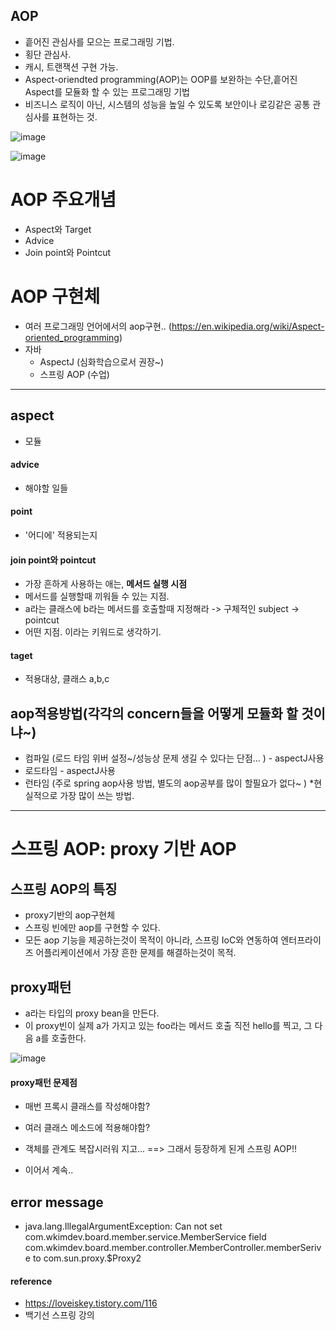 ## AOP
- 흩어진 관심사를 모으는 프로그래밍 기법. 
- 횡단 관심사.  
- 캐시, 트랜잭션 구현 가능.
- Aspect-oriendted programming(AOP)는 OOP를 보완하는 수단,흩어진 Aspect를 모듈화 할 수 있는 프로그래밍 기법
- 비즈니스 로직이 아닌, 시스템의 성능을 높일 수 있도록 보안이나 로깅같은 공통 관심사를 표현하는 것. 
  
![image](https://user-images.githubusercontent.com/32521173/62545822-624b7780-b89d-11e9-86c8-1369b96b3028.png)  
    
![image](https://user-images.githubusercontent.com/32521173/62545984-a5a5e600-b89d-11e9-8a21-8a6fcad0fa57.png)
  
  
# AOP 주요개념
- Aspect와 Target
- Advice
- Join point와 Pointcut
  
# AOP 구현체
- 여러 프로그래밍 언어에서의 aop구현.. (https://en.wikipedia.org/wiki/Aspect-oriented_programming)
- 자바
  * AspectJ (심화학습으로서 권장~)  
  * 스프링 AOP (수업) 
 
---
## aspect
- 모듈
#### advice
- 해야할 일들
#### point
- '어디에' 적용되는지
#### join point와 pointcut
- 가장 흔하게 사용하는 애는, **메서드 실행 시점**
- 메서드를 실행할때 끼워들 수 있는 지점. 
- a라는 클래스에 b라는 메서드를 호출할때 지정해라 -> 구체적인 subject -> pointcut
- 어떤 지점. 이라는 키워드로 생각하기. 
  
#### taget
- 적용대상, 클래스 a,b,c
  
  
## aop적용방법(각각의 concern들을 어떻게 모듈화 할 것이냐~)  
- 컴파일 (로드 타임 위버 설정~/성능상 문제 생길 수 있다는 단점... )   - aspectJ사용 
- 로드타임  - aspectJ사용 
- 런타임 (주로 spring aop사용 방법, 별도의 aop공부를 많이 할필요가 없다~ )   *현실적으로 가장 많이 쓰는 방법.  
   
     
--- 
    
# 스프링 AOP: proxy 기반 AOP   
## 스프링 AOP의 특징
  - proxy기반의 aop구현체
  - 스프링 빈에만 aop를 구현할 수 있다. 
  - 모든 aop 기능을 제공하는것이 목적이 아니라, 스프링 IoC와 연동하여 엔터프라이즈 어플리케이션에서 가장 흔한 문제를 해결하는것이 목적. 
  
## proxy패턴   
- a라는 타입의 proxy bean을 만든다.  
- 이 proxy빈이 실제 a가 가지고 있는 foo라는 메서드 호출 직전 hello를 찍고, 그 다음 a를 호출한다.  
  
![image](https://user-images.githubusercontent.com/32521173/62870973-8bfd1680-bd55-11e9-821a-03e5b442fd2a.png)
  
#### proxy패턴 문제점
- 매번 프록시 클래스를 작성해야함?
- 여러 클래스 메소드에 적용해야함?
- 객체를 관계도 복잡시러워 지고... 
==> 그래서 등장하게 된게 스프링 AOP!! 
  
- 이어서 계속.. 
  
## error message
- java.lang.IllegalArgumentException: Can not set com.wkimdev.board.member.service.MemberService field com.wkimdev.board.member.controller.MemberController.memberSerive to com.sun.proxy.$Proxy2

#### reference 
- https://loveiskey.tistory.com/116
- 백기선 스프링 강의 
